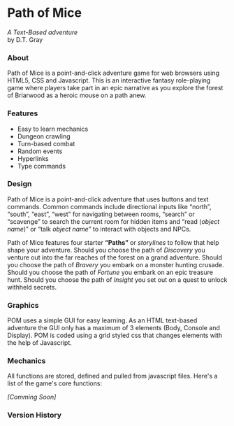 # Path of Mice
<em>A Text-Based adventure</em><br>
by D.T. Gray

### About
Path of Mice is a point-and-click adventure game for web browsers using HTML5, CSS and Javascript. This is an interactive fantasy role-playing game where players take part in an epic narrative as you explore the forest of Briarwood as a heroic mouse on a path anew.

### Features
- Easy to learn mechanics
- Dungeon crawling
- Turn-based combat
- Random events
- Hyperlinks
- Type commands

### Design
Path of Mice is a point-and-click adventure that uses buttons and text commands. Common commands include directional inputs like “north”, “south”, “east”, “west” for navigating between rooms, “search” or “scavenge” to search the current room for hidden items and “read (<em>object name</em>)” or “talk <em>object name</em>” to interact with objects and NPCs.

Path of Mice features four starter <b>“Paths”</b> or <em>storylines</em> to follow that help shape your adventure. Should you choose the path of <em>Discovery</em> you venture out into the far reaches of the forest on a grand adventure. Should you choose the path of <em>Bravery</em> you embark on a monster hunting crusade. Should you choose the path of <em>Fortune</em> you embark on an epic treasure hunt. Should you choose the path of <em>Insight</em> you set out on a quest to unlock withheld secrets.

### Graphics
POM uses a simple GUI for easy learning. As an HTML text-based adventure the GUI only has a maximum of 3 elements (Body, Console and Display). POM is coded using a grid styled css that changes elements with the help of Javascript.

### Mechanics
All functions are stored, defined and pulled from javascript files. Here's a list of the game's core functions:

<em>[Comming Soon]</em>

### Version History
